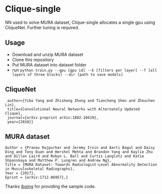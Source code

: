 # Clique-single
NN used to solve MURA dataset, Clique-single allocates a single gpu using CliqueNet. Further tuning is required. 
## Usage
- Download and unzip MURA dataset
- Clone this repository
- Put MURA dataset into dataset folder
- run
```python train.py --gpu [gpu id] --k [filters per layer] --T [all layers of three blocks] --dir [path to save models]```
## CliqueNet
```@article{yang18,
 author={Yibo Yang and Zhisheng Zhong and Tiancheng Shen and Zhouchen Lin},
 title={Convolutional Neural Networks with Alternately Updated Clique},
 journal={arXiv preprint arXiv:1802.10419},
 year={2018}}
```
## MURA dataset
```@misc{1712.06957,
Author = {Pranav Rajpurkar and Jeremy Irvin and Aarti Bagul and Daisy Ding and Tony Duan and Hershel Mehta and Brandon Yang and Kaylie Zhu and Dillon Laird and Robyn L. Ball and Curtis Langlotz and Katie Shpanskaya and Matthew P. Lungren and Andrew Ng},
Title = {MURA Dataset: Towards Radiologist-Level Abnormality Detection in Musculoskeletal Radiographs},
Year = {2017},
Eprint = {arXiv:1712.06957},}
```
Thanks [iboing](https://github.com/iboing) for providing the sample code. 
